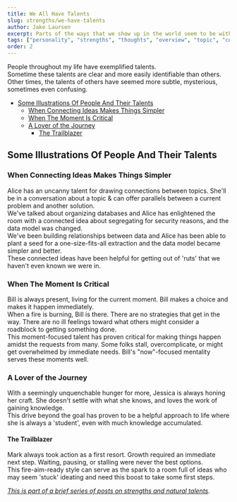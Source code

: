 ```yaml
---
title: We All Have Talents
slug: strengths/we-have-talents
author: Jake Laursen
excerpt: Parts of the ways that we show up in the world seem to be without effort  
tags: ["personality", "strengths", "thoughts", "overview", "topic", "community"]
order: 2
---
```


People throughout my life have exemplified talents.  
Sometime these talents are clear and more easily identifiable than others.  
Other times, the talents of others have seemed more subtle, mysterious, sometimes even confusing.

- [Some Illustrations Of People And Their Talents](#some-illustrations-of-people-and-their-talents)
  - [When Connecting Ideas Makes Things Simpler](#when-connecting-ideas-makes-things-simpler)
  - [When The Moment Is Critical](#when-the-moment-is-critical)
  - [A Lover of the Journey](#a-lover-of-the-journey)
    - [The Trailblazer](#the-trailblazer)

## Some Illustrations Of People And Their Talents
### When Connecting Ideas Makes Things Simpler

Alice has an uncanny talent for drawing connections between topics. She'll be in a conversation about a topic & can offer parallels between a current problem and another solution.  
We've talked about organizing databases and Alice has enlightened the room with a connected idea about segregating for security reasons, and the data model was changed.  
We've been building relationships between data and Alice has been able to plant a seed for a one-size-fits-all extraction and the data model became simpler and better.  
These connected ideas have been helpful for getting out of 'ruts' that we haven't even known we were in.

### When The Moment Is Critical

Bill is always present, living for the current moment. Bill makes a choice and makes it happen immediately.  
When a fire is burning, Bill is there. There are no strategies that get in the way. There are no ill feelings toward what others might consider a roadblock to getting something done.  
This moment-focused talent has proven critical for making things happen amidst the requests from many. Some folks stall, overcomplicate, or might get overwhelmed by immediate needs. Bill's "now"-focused mentality serves these moments well.

### A Lover of the Journey

With a seemingly unquenchable hunger for more, Jessica is always honing her craft. She doesn't settle with what she knows, and loves the work of gaining knowledge.  
This drive beyond the goal has proven to be a helpful approach to life where she is always a 'student', even with much knowledge accumulated.

#### The Trailblazer

Mark always took action as a first resort. Growth required an immediate next step. Waiting, pausing, or stalling were never the best options.  
This fire-aim-ready style can serve as the spark to a room full of ideas who may seem 'stuck' ideating and need this boost to take some first steps.

[_This is part of a brief series of posts on strengths and natural talents_](/strengths).  